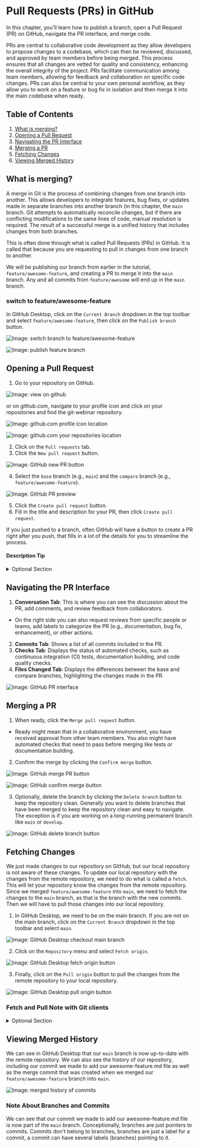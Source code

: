 # Pull Requests (PRs) in GitHub

In this chapter, you'll learn how to publish a branch, open a Pull Request (PR) on GitHub, navigate the PR interface, and merge code.

PRs are central to collaborative code development as they allow developers to propose changes to a codebase, which can then be reviewed, discussed, and approved by team members before being merged. This process ensures that all changes are vetted for quality and consistency, enhancing the overall integrity of the project. PRs facilitate communication among team members, allowing for feedback and collaboration on specific code changes. PRs can also be central to your own personal workflow, as they allow you to work on a feature or bug fix in isolation and then merge it into the main codebase when ready.

## Table of Contents

1. [What is merging?](#what-is-merging)
2. [Opening a Pull Request](#opening-a-pull-request)
3. [Navigating the PR Interface](#navigating-the-pr-interface)
4. [Merging a PR](#merging-a-pr)
5. [Fetching Changes](#fetching-changes)
6. [Viewing Merged History](#viewing-merged-history)


## What is merging?

A merge in Git is the process of combining changes from one branch into another. This allows developers to integrate features, bug fixes, or updates made in separate branches into another branch (in this chapter, the `main` branch. Git attempts to automatically reconcile changes, but if there are conflicting modifications to the same lines of code, manual resolution is required. The result of a successful merge is a unified history that includes changes from both branches.

This is often done through what is called Pull Requests (PRs) in GitHub. It is called that because you are requesting to pull in changes from one branch to another.

We will be publishing our branch from earlier in the tutorial, `feature/awesome-feature`, and creating a PR to merge it into the `main` branch. Any and all commits from `feature/awesome` will  end up in the `main` branch.

### switch to feature/awesome-feature

In GitHub Desktop, click on the `Current Branch` dropdown in the top toolbar and select `feature/awesome-feature`, then click on the `Publish branch` button.

![Image: switch branch to feature/awesome-feature](fig/switch-to-awesome-feature.png)

![Image: publish feature branch](fig/publish-feature-branch.png)

## Opening a Pull Request

1. Go to your repository on GitHub.

![Image: view on github](fig/view-on-github.png)

or on github.com, navigate to your profile icon and click on your repositories and find the git-webinar repository.

![Image: github.com profile icon location](fig/github-profile-icon.png)

![Image: github.com your repositories location](fig/github-your-repositories.png)

2. Click on the `Pull requests` tab.
3. Click the `New pull request` button.

![Image: GitHub new PR button](fig/githb-new-pr.png)

4. Select the `base` branch (e.g., `main`) and the `compare` branch (e.g., `feature/awesome-feature`).

![Image: GitHub PR preview](fig/pr-preview.png)

5. Click the `Create pull request` button.
6. Fill in the title and description for your PR, then click `Create pull request`.

If you just pushed to a branch, often GitHub will have a button to create a PR right after you push, that fills in a lot of the details for you to streamline the process.

#### Description Tip

<details>
  <summary>Optional Section</summary>

If you copy and paste the commit message (including the expanded description by clicking on the commit message), it will automatically link to the commit, making it easier for reviewers to see the changes.

Though you might need to do some manual formatting if it is a multi-line commit message.

![Image: GitHub highlight of commit message](fig/github-copy-commit-message.png)

![Image: GitHub commit message pasted in showing commit message and SHA](fig/github-copied-commit-message.png)

![Image: GitHub commit message rendered as hyperlink](fig/github-copied-commit-message-rendered.png)

</details>

## Navigating the PR Interface

1. **Conversation Tab**: This is where you can see the discussion about the PR, add comments, and review feedback from collaborators.
  - On the right side you can also request reviews from specific people or teams, add labels to categorize the PR (e.g., documentation, bug fix, enhancement), or other actions.
2. **Commits Tab**: Shows a list of all commits included in the PR.
3. **Checks Tab**: Displays the status of automated checks, such as continuous integration (CI) tests, documentation building, and code quality checks.
3. **Files Changed Tab**: Displays the differences between the base and compare branches, highlighting the changes made in the PR.

![Image: GitHub PR interface](fig/pr-interface.png)

## Merging a PR

1. When ready, click the `Merge pull request` button.
  - Ready might mean that in a collaborative environment, you have received approval from other team members. You also might have automated checks that need to pass before merging like tests or documentation building.
2. Confirm the merge by clicking the `Confirm merge` button.

![Image: GitHub merge PR button](fig/github-merge-pr.png)

![Image: GitHub confirm merge button](fig/github-confirm-merge.png)

3. Optionally, delete the branch by clicking the `Delete branch` button to keep the repository clean. Generally you want to delete branches that have been merged to keep the repository clean and easy to navigate. The exception is if you are working on a long-running permanent branch like `main` or `develop`.

![Image: GitHub delete branch button](fig/github-delete-merged-branch.png)

## Fetching Changes

We just made changes to our repository on GitHub, but our local repository is not aware of these changes. To update our local repository with the changes from the remote repository, we need to do what is called a `fetch`. This will let your repository know the changes from the remote repository. Since we merged `feature/awesome-feature` into `main`, we need to fetch the changes to the `main` branch, as that is the branch with the new commits. Then we will have to pull those changes into our local repository.


1. In GitHub Desktop, we need to be on the main branch. If you are not on the main branch, click on the `Current Branch` dropdown in the top toolbar and select `main`.

![Image: GitHub Desktop checkout main branch](fig/checkout-main.png)

2. Click on the `Repository` menu and select `Fetch origin`.

![Image: GitHub Desktop fetch origin button](fig/fetch-origin.png)

3. Finally, click on the `Pull origin` button to pull the changes from the remote repository to your local repository.

![Image: GitHub Desktop pull origin button](fig/pull-origin.png)


### Fetch and Pull Note with Git clients

<details>
  <summary>Optional Section</summary>

Some Git clients like GitHub Desktop will automatically fetch changes from the remote repository when you open the application or switch branches. However, it's a good practice to manually fetch changes to ensure your local repository is up-to-date with the remote repository.

Some other Git clients combine the fetch and pull steps into a single operation, so you might see a "Fetch and Pull" or "Sync" button instead of separate fetch and pull buttons.

</details>

## Viewing Merged History

We can see in GitHub Desktop that our `main` branch is now up-to-date with the remote repository. We can also see the history of our repository, including our commit we made to add our awesome-feature.md file as well as the merge commit that was created when we merged our `feature/awesome-feature` branch into `main`.

![Image: merged history of commits](fig/desktop-merged-history.png)

### Note About Branches and Commits

We can see that our commit we made to add our awesome-feature.md file is now part of the `main` branch. Conceptionally, branches are just pointers to commits. Commits don't belong to branches, branches are just a label for a commit, a commit can have several labels (branches) pointing to it.
